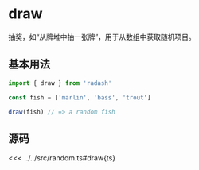 # draw

抽奖，如“从牌堆中抽一张牌”，用于从数组中获取随机项目。

## 基本用法

```ts
import { draw } from 'radash'

const fish = ['marlin', 'bass', 'trout']

draw(fish) // => a random fish
```

## 源码

<<< ../../src/random.ts#draw{ts}
